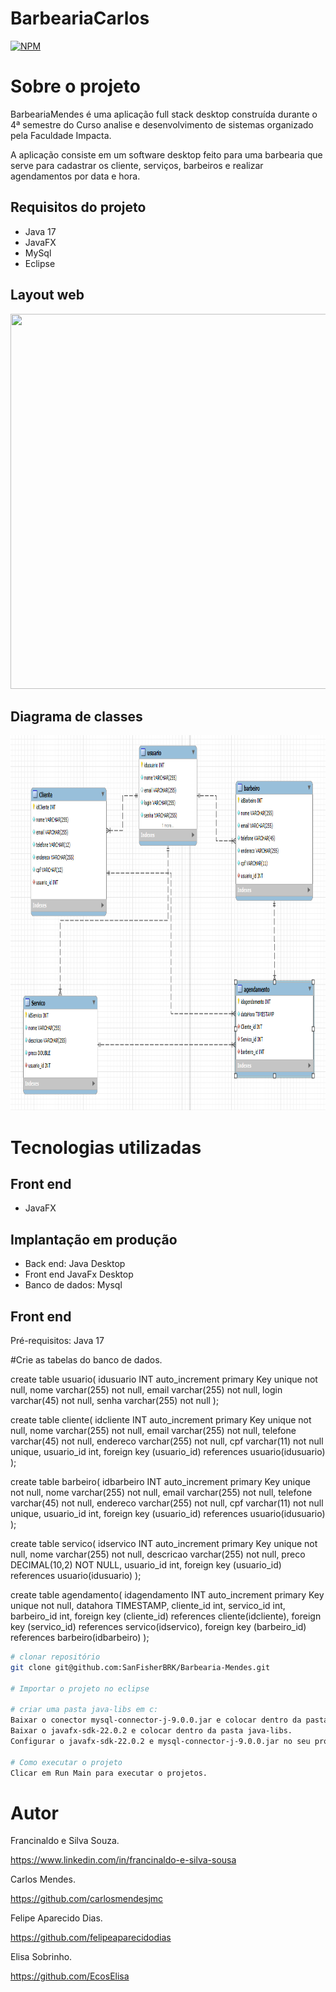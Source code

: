 # BarbeariaCarlos 
[![NPM](https://img.shields.io/npm/l/react)](https://github.com/devsuperior/sds1-wmazoni/blob/master/LICENSE) 

# Sobre o projeto

BarbeariaMendes  é uma aplicação full stack desktop construída durante o 4ª semestre do Curso analise e desenvolvimento de sistemas organizado pela Faculdade Impacta.

A aplicação consiste em um software desktop feito para uma barbearia que serve para cadastrar os cliente, serviços, barbeiros e realizar agendamentos por data e hora.


## Requisitos do projeto
- Java 17
- JavaFX
- MySql
- Eclipse

## Layout web

<p align="center">
    <img width="800" height="600" src="https://github.com/SanFisherBRK/Barbearia-Mendes/blob/main/src/ImagemGitHub/Layout%20Barbearia.gif"
</p>


## Diagrama de classes

<p align="center">
    <img width="800" height="600" src="https://github.com/SanFisherBRK/Barbearia-Mendes/blob/main/src/ImagemGitHub/Diagrama%20de%20classes%202.png"
</p>

# Tecnologias utilizadas

## Front end
- JavaFX

## Implantação em produção
- Back end: Java Desktop
- Front end JavaFx Desktop
- Banco de dados: Mysql


## Front end
Pré-requisitos: Java 17

#Crie as tabelas do banco de dados.

create table usuario(
	idusuario INT auto_increment primary Key unique not null,
    nome varchar(255) not null,
	email varchar(255) not null,
	login varchar(45) not null,
	senha varchar(255) not null
);

create table cliente(
	idcliente INT auto_increment primary Key unique not null,
    nome varchar(255) not null,
	email varchar(255) not null,
	telefone varchar(45) not null,
	endereco varchar(255) not null,
	cpf varchar(11) not null unique,
	usuario_id int,
	foreign key (usuario_id) references usuario(idusuario)
);

create table barbeiro(
	idbarbeiro INT auto_increment primary Key unique not null,
    nome varchar(255) not null,
	email varchar(255) not null,
	telefone varchar(45) not null,
	endereco varchar(255) not null,
	cpf varchar(11) not null unique,
	usuario_id int,
	foreign key (usuario_id) references usuario(idusuario)
);

create table servico(
	idservico INT auto_increment primary Key unique not null,
    nome varchar(255) not null,
	descricao varchar(255) not null,
	preco DECIMAL(10,2) NOT NULL,
	usuario_id int,
	foreign key (usuario_id) references usuario(idusuario)
);

create table agendamento(
	idagendamento INT auto_increment primary Key unique not null,
    datahora TIMESTAMP,
	cliente_id int,
	servico_id int,
	barbeiro_id int,
	foreign key (cliente_id) references cliente(idcliente),
    foreign key (servico_id) references servico(idservico),
    foreign key (barbeiro_id) references barbeiro(idbarbeiro)
);

```bash
# clonar repositório
git clone git@github.com:SanFisherBRK/Barbearia-Mendes.git

# Importar o projeto no eclipse

# criar uma pasta java-libs em c:
Baixar o conector mysql-connector-j-9.0.0.jar e colocar dentro da pasta java-libs.
Baixar o javafx-sdk-22.0.2 e colocar dentro da pasta java-libs.
Configurar o javafx-sdk-22.0.2 e mysql-connector-j-9.0.0.jar no seu projeto dentro do eclipse.

# Como executar o projeto
Clicar em Run Main para executar o projetos.
```

# Autor

Francinaldo e Silva Souza.

https://www.linkedin.com/in/francinaldo-e-silva-sousa

Carlos Mendes.

https://github.com/carlosmendesjmc

Felipe Aparecido Dias.

https://github.com/felipeaparecidodias

Elisa Sobrinho.

https://github.com/EcosElisa

